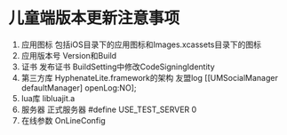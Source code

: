 # 儿童端版本更新注意事项

1. 应用图标
    包括iOS目录下的应用图标和Images.xcassets目录下的图标
2. 应用版本号
    Version和Build
3. 证书
    发布证书 BuildSetting中修改CodeSigningIdentity
4. 第三方库
    HyphenateLite.framework的架构
    友盟log [[UMSocialManager defaultManager] openLog:NO];
5. lua库
    libluajit.a
6. 服务器
    正式服务器 #define USE_TEST_SERVER 0
7. 在线参数
    OnLineConfig

